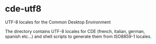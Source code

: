 # cde-utf8
UTF-8 locales for the Common Desktop Environment

The directory contains UTF-8 locales for CDE (french, italian, german, spanish etc...) and shell scripts to generate them from ISO8859-1 locales. 
